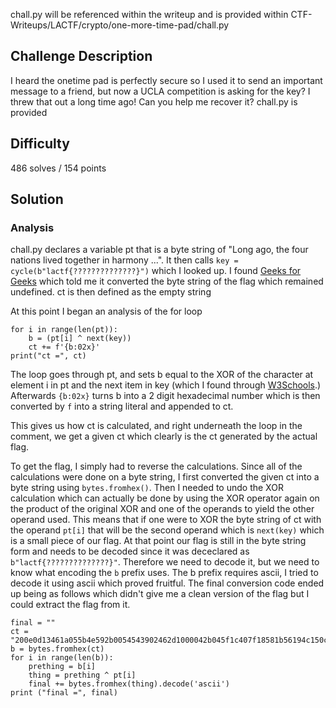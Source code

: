 chall.py will be referenced within the writeup and is provided within CTF-Writeups/LACTF/crypto/one-more-time-pad/chall.py

## Challenge Description 
I heard the onetime pad is perfectly secure so I used it to send an important message to a friend, but now a UCLA competition is asking for the key? I threw that out a long time ago! Can you help me recover it?
chall.py is provided

## Difficulty
486 solves / 154 points

## Solution

### Analysis
chall.py declares a variable pt that is a byte string of "Long ago, the four nations lived together in harmony ...". It then calls `key = cycle(b"lactf{??????????????}")` which I looked up. I found [Geeks for Geeks](https://www.geeksforgeeks.org/python-itertools-cycle/) which told me it converted the byte string of the flag which remained undefined. ct is then defined as the empty string

At this point I began an analysis of the for loop
```
for i in range(len(pt)):
    b = (pt[i] ^ next(key))
    ct += f'{b:02x}'
print("ct =", ct)
```
The loop goes through pt, and sets b equal to the XOR of the character at element i in pt and the next item in key (which I found through [W3Schools](https://www.w3schools.com/python/ref_func_next.asp).) Afterwards `{b:02x}` turns b into a 2 digit hexadecimal number which is then converted by `f` into a string literal and appended to ct. 

This gives us how ct is calculated, and right underneath the loop in the comment, we get a given ct which clearly is the ct generated by the actual flag.

To get the flag, I simply had to reverse the calculations. Since all of the calculations were done on a byte string, I first converted the given ct into a byte string using `bytes.fromhex()`. Then I needed to undo the XOR calculation which can actually be done by using the XOR operator again on the product of the original XOR and one of the operands to yield the other operand used. This means that if one were to XOR the byte string of ct with the operand `pt[i]`  that will be the second operand which is `next(key)` which is a small piece of our flag. At that point our flag is still in the byte string form and needs to be decoded since it was dececlared as `b"lactf{??????????????}"`. Therefore we need to decode it, but we need to know what encoding the `b` prefix uses. The b prefix requires ascii, I tried to decode it using ascii which proved fruitful. The final conversion code ended up being as follows which didn't give me a clean version of the flag but I could extract the flag from it.
```
final = ""
ct = "200e0d13461a055b4e592b0054543902462d1000042b045f1c407f18581b56194c150c13030f0a5110593606111c3e1f5e305e174571431e"
b = bytes.fromhex(ct)
for i in range(len(b)):
    prething = b[i]
    thing = prething ^ pt[i]
    final += bytes.fromhex(thing).decode('ascii')
print ("final =", final)
```
